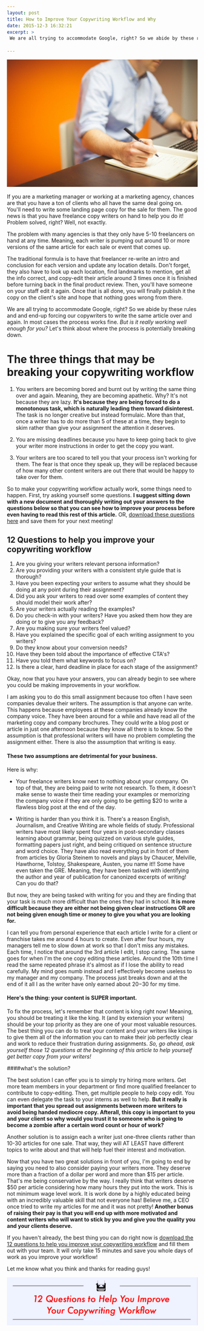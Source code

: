 ```yaml
---
layout: post
title: How to Improve Your Copywriting Workflow and Why
date: 2015-12-3 16:32:21
excerpt: >
 We are all trying to accommodate Google, right? So we abide by these rules and and end-up forcing our copywriters to write the same article over and again. In most cases the process works fine. But is it really working well enough for you?

---
```

![Improve Your Copywriting Workflow](/assets/copywriter.jpg)

If you are a marketing manager or working at a marketing agency, chances are that you have a ton of clients who all have the same deal going on. You'll need to write some landing page copy for the sale for them. The good news is that you have freelance copy writers on hand to help you do it! Problem solved, right? Well, not exactly.

The problem with many agencies is that they only have 5-10 freelancers on hand at any time. Meaning, each writer is pumping out around 10 or more versions of the same article for each sale or event that comes up.

The traditional formula is to have that freelancer re-write an intro and conclusion for each version and update any location details. Don't forget, they also have to look up each location, find landmarks to mention, get all the info correct, and copy-edit their article around 3 times once it is finished before turning back in the final product review. Then, you'll have someone on your staff edit it again. Once that is all done, you will finally publish it the copy on the client's site and hope that nothing goes wrong from there.

We are all trying to accommodate Google, right? So we abide by these rules and and end-up forcing our copywriters to write the same article over and again. In most cases the process works fine. *But is it really working well enough for you?* Let's think about where the process is potentially breaking down.


# The three things that may be breaking your copywriting workflow

1) You writers are becoming bored and burnt out by writing the same thing over and again. Meaning, they are becoming apathetic. Why? It's not because they are lazy. **It's because they are being forced to do a monotonous task, which is naturally leading them toward disinterest.** The task is no longer creative but instead formulaic.  More than that, once a writer has to do more than 5 of these at a time, they begin to skim rather than give your assignment the attention it deserves.

2) You are missing deadlines because you have to keep going back to give your writer more instructions in order to get the copy you want.

3) Your writers are too scared to tell you that your process isn't working for them. The fear is that once they speak up, they will be replaced because of how many other content writers are out there that would be happy to take over for them.   


So to make your copywriting workflow actually work, some things need to happen. First, try asking yourself some questions. **I suggest sitting down with a new document and thoroughly writing out your answers to the questions below so that you can see how to improve your process before even having to read this rest of this article.** OR, [download these questions here](/downloads/questionstoHelpYouImproveYourCopyWritingWorkflow.pdf) and save them for your next meeting!

## 12 Questions to help you improve your copywriting workflow

1. Are you giving your writers relevant persona information?
2. Are you providing your writers with a consistent style guide that is thorough?
3. Have you been expecting your writers to assume what they should be doing at any point during their assignment?
4. Did you ask your writers to read over some examples of content they should model their work after?
5. Are your writers actually reading the examples?
6. Do you check-in with your writers? Have you asked them how they are doing or to give you any feedback?
7. Are you making sure your writers feel valued?
8. Have you explained the specific goal of each writing assignment to you writers?
9. Do they know about your conversion needs?
10. Have they been told about the importance of effective CTA's?
11. Have you told them what keywords to focus on?
12. Is there a clear, hard deadline in place for each stage of the assignment?

Okay, now that you have your answers, you can already begin to see where you could be making improvements in your workflow.

I am asking you to do this small assignment because too often I have seen companies devalue their writers. The assumption is that anyone can write. This happens because employees at these companies already know the company voice. They have been around for a while and have read all of the marketing copy and company brochures. They could write a blog post or article in just one afternoon because they know all there is to know. So the assumption is that professional writers will have no problem completing the assignment either. There is also the assumption that writing is easy.


#### These two assumptions are detrimental for your business.

Here is why:

- Your freelance writers know next to nothing about your company. On top of that, they are being paid to write not research. To them, it doesn't make sense to waste their time reading your examples or memorizing the company voice if they are only going to be getting $20 to write a flawless blog post at the end of the day.

- Writing is harder than you think it is. There's a reason English, Journalism, and Creative Writing are whole fields of study. Professional writers have most likely spent four years in post-secondary classes learning about grammar, being quizzed on various style guides, formatting papers just right, and being critiqued on sentence structure and word choice. They have also read everything put in front of them from articles by Gloria Steinem to novels and plays by Chaucer, Melville, Hawthorne, Tolstoy, Shakespeare, Austen, you name it!! Some have even taken the GRE. Meaning, they have been tasked with identifying the author and year of publication for canonized excerpts of writing! Can you do that?

But now, they are being tasked with writing for you and they are finding that your task is much more difficult than the ones they had in school. **It is more difficult because they are either not being given clear instructions OR are not being given enough time or money to give you what you are looking for.**

I can tell you from personal experience that each article I write for a client or franchise takes me around 4 hours to create. Even after four hours, my managers tell me to slow down at work so that I don't miss any mistakes. Each time, I notice that around the 3rd article I edit, I stop caring. The same goes for when I'm the one copy editing these articles. Around the 10th time I read the same repeated phrase it's almost as if I lose the ability to read carefully. My mind goes numb instead and I effectively become useless to my manager and my company. The process just breaks down and at the end of it all I as the writer have only earned about $20-$30 for my time.


#### Here's the thing: your content is SUPER important.

To fix the process, let's remember that content is king right now! Meaning, you should be treating it like the king. It (and by extension your writers) should be your top priority as they are one of your most valuable resources. The best thing you can do to treat your content and your writers like kings is to give them all of the information you can to make their job perfectly clear and work to reduce their frustration during assignments. *So, go ahead, ask yourself those 12 questions at the beginning of this article to help yourself get better copy from your writers!*


####what's the solution?

The best solution I can offer you is to simply try hiring more writers. Get more team members in your department or find more qualified freelancer to contribute to copy-editing. Then, get multiple people to help copy edit. You can even delegate the task to your interns as well to help. **But it really is important that you spread out assignments between more writers to avoid being handed mediocre copy.  Afterall, this copy is important to you and your client so why would you trust it to someone who is going to become a zombie after a certain word count or hour of work?**

Another solution is to assign each a writer just one-three clients rather than 10-30 articles for one sale. That way, they will AT LEAST have different topics to write about and that will help fuel their interest and motivation.

Now that you have two great solutions in front of you, I'm going to end by saying you need to also consider paying your writers more. They deserve more than a fraction of a dollar per word and more than $15 per article. That's me being conservative by the way. I really think that writers deserve $50 per article considering how many hours they put into the work. This is not minimum wage level work. It is work done by a highly educated being with an incredibly valuable skill that not everyone has! Believe me, a CEO once tried to write my articles for me and it was not pretty! **Another bonus of raising their pay is that you will end up with more motivated and content writers who will want to stick by you and give you the quality you and your clients deserve.**

If you haven't already, the best thing you can do right now is [download the 12 questions to help you improve your copywriting workflow](/downloads/questionstoHelpYouImproveYourCopyWritingWorkflow.pdf) and fill them out with your team. It will only take 15 minutes and save you whole days of work as you improve your workflow!

Let me know what you think and thanks for reading guys!

[![12 Questions to Help You Improve Your Copywriting Workflow](/assets/12Questions.png)](/downloads/questionstoHelpYouImproveYourCopyWritingWorkflow.pdf)
